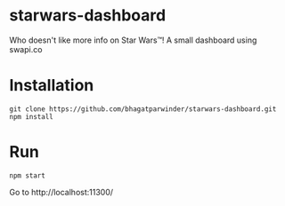 # starwars-dashboard
Who doesn't like more info on Star Wars™! A small dashboard using swapi.co

# Installation
````
git clone https://github.com/bhagatparwinder/starwars-dashboard.git
npm install
````

# Run
````
npm start
````
Go to http://localhost:11300/